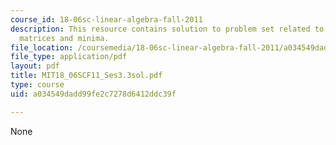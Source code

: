 ```yaml
---
course_id: 18-06sc-linear-algebra-fall-2011
description: This resource contains solution to problem set related to positive definite
  matrices and minima.
file_location: /coursemedia/18-06sc-linear-algebra-fall-2011/a034549dadd99fe2c7278d6412ddc39f_MIT18_06SCF11_Ses3.3sol.pdf
file_type: application/pdf
layout: pdf
title: MIT18_06SCF11_Ses3.3sol.pdf
type: course
uid: a034549dadd99fe2c7278d6412ddc39f

---
```

None